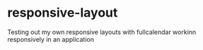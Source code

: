# responsive-layout

Testing out my own responsive layouts with fullcalendar workinn responsively in an application





